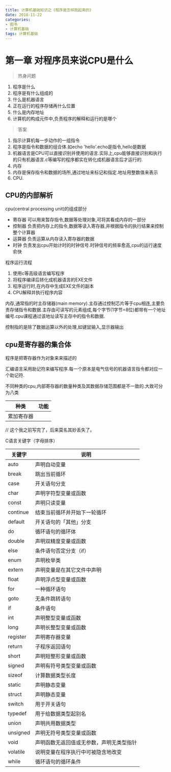```yaml
---
title: 计算机基础知识之《程序是怎样跑起来的》
date: 2018-11-22
categories: 
- 图书
- 计算机基础
tags: 计算机基础
---
```


# 第一章 对程序员来说CPU是什么

> 热身问题

1. 程序是什么
2. 程序是有什么组成的
3. 什么是机器语言
4. 正在运行的程序存储再什么位置
5. 什么是内存地址
6. 计算机的构成元件中,负责程序的解释和运行的是哪个

> 答案

1. 指示计算机每一步动作的一组指令
2. 程序是指令和数据的组合体.如echo 'hello'.echo是指令,hello是数据
3. 机器语言是CPU可以直接识别并使用的语言.实际上,cpu能够直接识别和执行的只有机器语言.c等编写的程序都实在转化成机器语言后才运行的.
4. 内存
5. 内存是保存指令和数据的场所,通过地址来标记和指定.地址用整数值来表示
5. CPU.

## CPU的内部解析

cpu(central processing unit)的组成部分
- 寄存器 可以用来暂存指令,数据等处理对象,可将其看成内存的一部分
- 控制器 负责把内存上的指令,数据等读入寄存器,并根据指令的执行结果来控制整个计算器
- 运算器 负责运算从内存读入寄存器的数据
- 时钟 负责发出cpu开始计时的时钟信号.时钟信号的频率愈高,cpu的运行速度俞快

程序运行流程
1. 使用c等高级语言编写程序
2. 将程序编译后转化成机器语言的EXE文件
3. 程序运行时,在内存中生成EXE文件的副本
4. CPU解释并执行程序内容

内存,通常指的时主存储器(main memory).主存通过控制芯片等于cpu相连,主要负责存储指令和数据.主存由可读写的元素组成,每个字节(1字节=8位)都带有一个地址编号.cpu课程通过该地址读写主存中的指令和数据.

控制指的是除了数据运算以外的处理,如键鼠输入,显示器输出

## cpu是寄存器的集合体

程序是把寄存器作为对象来来描述的

汇编语言采用助记符来编写程序.每一个原本是电气信号的机器语言指令都对应一个助记符.

不同种类的cpu,内部寄存器的数量种类及其数据存储范围都是不一致的.大致可分为八类

| 种类 | 功能 |
| --- | --- |
| 累加寄存器 |  


// 这个我之前写完了，后来莫名其妙丢失了。

C语言关键字（字母排序）

| 关键字 | 说明 |
| --- | --- |
| auto | 声明自动变量|
|break|跳出当前循环|
|case|开关语句分支|
|char|声明字符型变量或函数|
|const|声明只读变量|
|continue|结束当前循环并开始下一轮循环|
|default|开关语句的「其他」分支|
|do|循环语句的循环体|
|double|声明双精度变量或函数|
|else|条件语句否定分支（if）|
|enum|声明枚举类|
|extern|声明变量是在其它文件中声明|
|float|声明浮点型变量或函数|
|for|一种循环语句|
|goto|无条件跳转语句|
|if|条件语句|
|int|声明整型变量或函数|
|long|声明长整型变量或函数|
|register|声明寄存器变量|
|return|子程序返回语句|
|short|声明短整形变量或函数|
|signed|声明有符号类型变量或函数|
|sizeof|计算数据类型长度|
|static|声明静态变量|
|struct|声明静态变量|
|switch|用于开关语句|
|typedef|用于给数据类型起别名|
|union|声明共用数据类型|
|unsigned|声明无符号类型变量或函数|
|void|声明函数无返回值或无参数，声明无类型指针|
|volatile|说明变量在程序执行中可被隐含地改变|
|while|循环语句的循环条件|